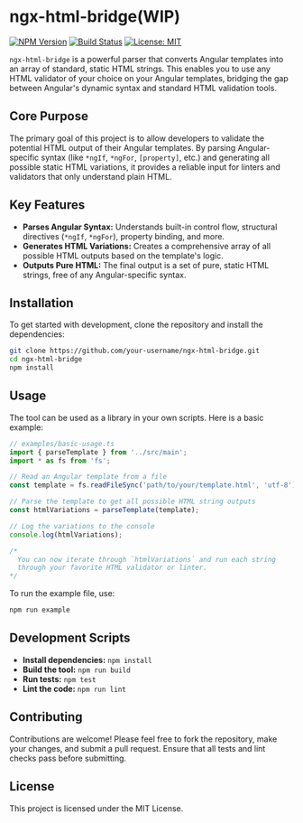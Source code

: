 # ngx-html-bridge(WIP)

[![NPM Version](https://img.shields.io/npm/v/ngx-html-bridge.svg)](https://www.npmjs.com/package/ngx-html-bridge)
[![Build Status](https://img.shields.io/travis/com/user/ngx-html-bridge.svg)](https://travis-ci.com/user/ngx-html-bridge)
[![License: MIT](https://img.shields.io/badge/License-MIT-yellow.svg)](https://opensource.org/licenses/MIT)

`ngx-html-bridge` is a powerful parser that converts Angular templates into an array of standard, static HTML strings. This enables you to use any HTML validator of your choice on your Angular templates, bridging the gap between Angular's dynamic syntax and standard HTML validation tools.

## Core Purpose

The primary goal of this project is to allow developers to validate the potential HTML output of their Angular templates. By parsing Angular-specific syntax (like `*ngIf`, `*ngFor`, `[property]`, etc.) and generating all possible static HTML variations, it provides a reliable input for linters and validators that only understand plain HTML.

## Key Features

-   **Parses Angular Syntax:** Understands built-in control flow, structural directives (`*ngIf`, `*ngFor`), property binding, and more.
-   **Generates HTML Variations:** Creates a comprehensive array of all possible HTML outputs based on the template's logic.
-   **Outputs Pure HTML:** The final output is a set of pure, static HTML strings, free of any Angular-specific syntax.

## Installation

To get started with development, clone the repository and install the dependencies:

```bash
git clone https://github.com/your-username/ngx-html-bridge.git
cd ngx-html-bridge
npm install
```

## Usage

The tool can be used as a library in your own scripts. Here is a basic example:

```typescript
// examples/basic-usage.ts
import { parseTemplate } from '../src/main';
import * as fs from 'fs';

// Read an Angular template from a file
const template = fs.readFileSync('path/to/your/template.html', 'utf-8');

// Parse the template to get all possible HTML string outputs
const htmlVariations = parseTemplate(template);

// Log the variations to the console
console.log(htmlVariations);

/*
  You can now iterate through `htmlVariations` and run each string
  through your favorite HTML validator or linter.
*/
```

To run the example file, use:

```bash
npm run example
```

## Development Scripts

-   **Install dependencies:** `npm install`
-   **Build the tool:** `npm run build`
-   **Run tests:** `npm test`
-   **Lint the code:** `npm run lint`

## Contributing

Contributions are welcome! Please feel free to fork the repository, make your changes, and submit a pull request. Ensure that all tests and lint checks pass before submitting.

## License

This project is licensed under the MIT License.
